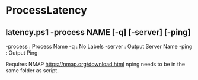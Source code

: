 # ProcessLatency
## latency.ps1 -process NAME [-q] [-server] [-ping]
-process : Process Name
-q : No Labels
-server : Output Server Name
-ping : Output Ping

Requires NMAP https://nmap.org/download.html
nping needs to be in the same folder as script.
